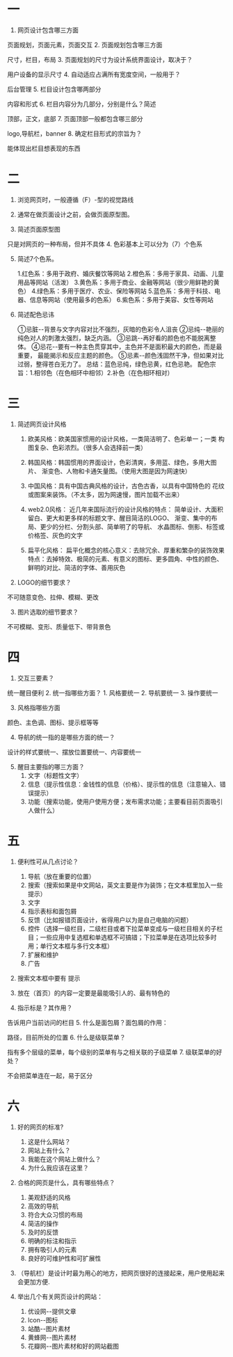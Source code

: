 # 一
1. 网页设计包含哪三方面

  页面规划，页面元素，页面交互
2. 页面规划包含哪三方面

  尺寸，栏目，布局
3. 页面规划的尺寸为设计系统界面设计，取决于？

 用户设备的显示尺寸
4. 自动适应占满所有宽度空间，一般用于？

 后台管理
5. 栏目设计包含哪两部分

 内容和形式
6. 栏目内容分为几部分，分别是什么？简述

 顶部，正文，底部
7. 页面顶部一般都包含哪三部分

 logo,导航栏，banner
8. 确定栏目形式的宗旨为？
  
  能体现出栏目想表现的东西

# 二
1. 浏览网页时，一般遵循（F）-型的视觉路线

2. 通常在做页面设计之前，会做页面原型图。

3. 简述页面原型图

  只是对网页的一种布局，但并不具体
4. 色彩基本上可以分为（7）个色系

5. 简述7个色系。

    1.红色系：多用于政府、婚庆餐饮等网站
    2.橙色系：多用于家具、动画、儿童用品等网站（活泼）
    3.黄色系：多用于商业、金融等网站（很少用鲜艳的黄色）
    4.绿色系：多用于医疗、农业、保险等网站
    5.蓝色系：多用于科技、电器、信息等网站（使用最多的色系）
    6.紫色系：多用于美容、女性等网站

6. 简述配色忌讳

    ①忌脏--背景与文字内容对比不强烈，灰暗的色彩令人沮丧
    ②忌纯--艳丽的纯色对人的刺激太强烈，缺乏内涵。
    ③忌跳--再好看的颜色也不能脱离整体。
    ④忌花--要有一种主色贯穿其中，主色并不是面积最大的颜色，而是最重要，
    最能揭示和反应主题的颜色。
    ⑤忌素--颜色浅固然干净，但如果对比过弱，整得苍白无力了。
    总结：蓝色忌纯，绿色忌黄，红色忌艳。
    配色宗旨：1.相邻色（在色相环中相邻）2.补色（在色相环相对）

# 三 
1. 简述网页设计风格

   1.  欧美风格：欧美国家惯用的设计风格，一类简洁明了、色彩单一；一类
    构图复杂、色彩浓烈。（很多人会选择前一类）
    
    2. 韩国风格：韩国惯用的界面设计，色彩清爽，多用蓝、绿色，多用大图片、
    渐变色、人物和卡通矢量图。（使用大图是因为网速快）
    3. 中国风格：具有中国古典风格的设计，古色古香，以具有中国特色的
    花纹或图案来装饰。（不太多，因为网速慢，图片加载不出来）
    4. web2.0风格：
    近几年来国际流行的设计风格的特点：
    简单设计、大面积留白、更大和更多样的标题文字、醒目简洁的LOGO、
    渐变、集中的布局、更少的分栏、分割头部、简单明了的导航、
    水晶图标、倒影、标签或价格签、灰色的文字
    5. 扁平化风格：
    扁平化概念的核心意义：去除冗余、厚重和繁杂的装饰效果
    特点：去掉特效、极简的元素、有意义的图标、更多圆角、中性的颜色、
    鲜明的对比、简洁的字体、善用灰色

2. LOGO的细节要求？

 不可随意变色、拉伸、模糊、更改

3. 图片选取的细节要求？

 不可模糊、变形、质量低下、带背景色

# 四
1. 交互三要素？

 统一醒目便利
2. 统一指哪些方面？
    1. 风格要统一
    2. 导航要统一
    3. 操作要统一

3. 风格指哪些方面

 颜色、主色调、图标、提示框等等

4. 导航的统一指的是哪些方面的统一？

 设计的样式要统一、摆放位置要统一、内容要统一

5. 醒目主要指的哪三方面？
    1. 文字（标题性文字）
    2. 信息（提示性信息：金钱性的信息（价格）、提示性的信息（注意输入、错误提示）
    3. 功能（搜索功能，使用户使用方便；发布需求功能；主要看目前页面吸引人做什么）

# 五
1. 便利性可从几点讨论？
    1. 导航（放在重要的位置）
    2. 搜索（搜索如果是中文网站，英文主要是作为装饰；在文本框里加入一些提示）
    3. 文字
    4. 指示表标和面包屑
    5. 反馈（比如报错页面设计，省得用户以为是自己电脑的问题）
    6. 控件（选择一级栏目，二级栏目或者下拉菜单变成与一级栏目相关的子栏目；一些应用中复选框和单选框不可搞错；下拉菜单是在选项比较多时用；单行文本框与多行文本框）
    7. 扩展和维护
    8. 广告

2. 搜索文本框中要有 提示
3. 放在（首页）的内容一定要是最能吸引人的、最有特色的

4. 指示标是？其作用？

  告诉用户当前访问的栏目
5. 什么是面包屑？面包屑的作用：

  路径，目前所处的位置
6. 什么是级联菜单？

 指有多个层级的菜单，每个级别的菜单有与之相关联的子级菜单
7. 级联菜单的好处？

  不会把菜单连在一起，易于区分
# 六
1. 好的网页的标准?
    1. 这是什么网站？
    2. 网站上有什么？
    3. 我能在这个网站上做什么？
    4. 为什么我应该在这里？

2. 合格的网页是什么，具有哪些特点？
    1. 美观舒适的风格
    2. 高效的导航
    3. 符合大众习惯的布局
    4. 简洁的操作
    5. 及时的反馈
    6. 明确的标注和指示
    7. 拥有吸引人的元素
    8. 良好的可维护性和可扩展性

3. （导航栏）是设计时最为用心的地方，把网页很好的连接起来，用户使用起来会更加方便.
5. 举出几个有关网页设计的网站：
    1. 优设网--提供文章
    1. lcon--图标
    1. 站酷--图片素材
    1. 黄蜂网--图片素材
    1. 花瓣网--图片素材和好的网站截图